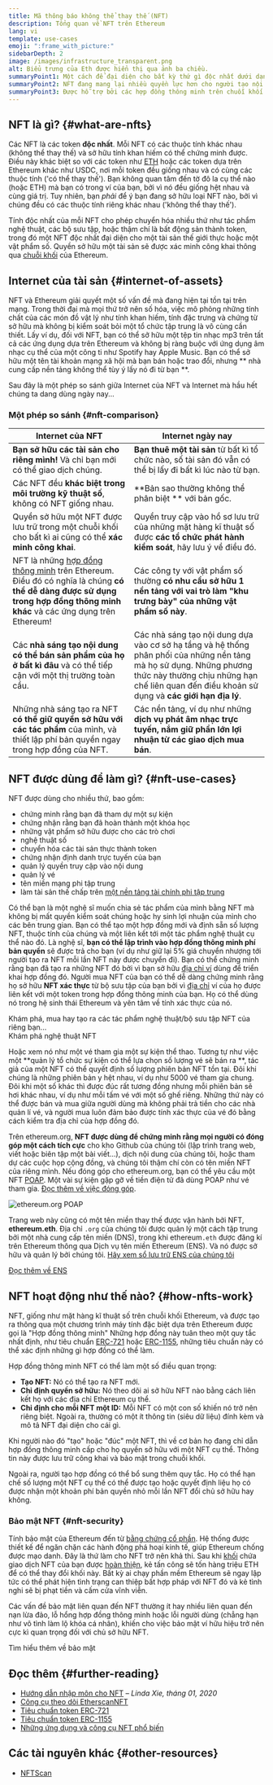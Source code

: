 ```yaml
---
title: Mã thông báo không thể thay thế (NFT)
description: Tổng quan về NFT trên Ethereum
lang: vi
template: use-cases
emoji: ":frame_with_picture:"
sidebarDepth: 2
image: /images/infrastructure_transparent.png
alt: Biểu trưng của Eth được hiển thị qua ảnh ba chiều.
summaryPoint1: Một cách để đại diện cho bất kỳ thứ gì độc nhất dưới dạng tài sản dựa trên Ethereum.
summaryPoint2: NFT đang mang lại nhiều quyền lực hơn cho người tạo nội dung hơn bao giờ hết.
summaryPoint3: Được hỗ trợ bởi các hợp đồng thông minh trên chuỗi khối Ethereum.
---
```


## NFT là gì? {#what-are-nfts}

Các NFT là các token **độc nhất**. Mỗi NFT có các thuộc tính khác nhau (không thể thay thế) và sở hữu tính khan hiếm có thể chứng minh được. Điều này khác biệt so với các token như [ETH](/glossary/#ether) hoặc các token dựa trên Ethereum khác như USDC, nơi mỗi token đều giống nhau và có cùng các thuộc tính ('có thể thay thế'). Bạn không quan tâm đến tờ đô la cụ thể nào (hoặc ETH) mà bạn có trong ví của bạn, bởi vì nó đều giống hệt nhau và cùng giá trị. Tuy nhiên, bạn _phải_ để ý bạn đang sở hữu loại NFT nào, bởi vì chúng đều có các thuộc tính riêng khác nhau ('không thể thay thế').

Tính độc nhất của mỗi NFT cho phép chuyển hóa nhiều thứ như tác phẩm nghệ thuật, các bộ sưu tập, hoặc thậm chí là bất động sản thành token, trong đó một NFT độc nhất đại diện cho một tài sản thế giới thực hoặc một vật phẩm số. Quyền sở hữu một tài sản sẽ được xác minh công khai thông qua [chuỗi khối](/glossary/#blockchain) của Ethereum.

<YouTube id="Xdkkux6OxfM" />

## Internet của tài sản {#internet-of-assets}

NFT và Ethereum giải quyết một số vấn đề mà đang hiện tại tồn tại trên mạng. Trong thời đại mà mọi thứ trở nên số hóa, việc mô phỏng những tính chất của các món đồ vật lý như tính khan hiếm, tính đặc trưng và chứng từ sở hữu mà không bị kiểm soát bỏi một tổ chức tập trung là vô cùng cần thiết. Lấy ví dụ, đối với NFT, bạn có thể sở hữu một tệp tin nhạc mp3 trên tất cả các ứng dụng dựa trên Ethereum và không bị ràng buộc với ứng dụng âm nhạc cụ thể của một công ti như Spotify hay Apple Music. Bạn có thể sở hữu một tên tài khoản mạng xã hội mà bạn bán hoặc trao đổi, nhưng ** nhà cung cấp nền tảng không thể tùy ý lấy nó đi từ bạn **.

Sau đây là một phép so sánh giữa Internet của NFT và Internet mà hầu hết chúng ta dang dùng ngày nay...

### Một phép so sánh {#nft-comparison}

| Internet của NFT                                                                                                                                                                                     | Internet ngày nay                                                                                                                                                                                                    |
| ---------------------------------------------------------------------------------------------------------------------------------------------------------------------------------------------------- | -------------------------------------------------------------------------------------------------------------------------------------------------------------------------------------------------------------------- |
| **Bạn sở hữu các tài sản cho riêng mình!** Và chỉ bạn mới có thể giao dịch chúng.                                                                                                                    | **Bạn thuê một tài sản** từ bất kì tổ chức nào, số tài sản đó vẫn có thể bị lấy đi bất kì lúc nào từ bạn.                                                                                                            |
| Các NFT đều **khác biệt trong môi trường kỹ thuật số**, không có NFT giống nhau.                                                                                                                     | **Bản sao thường không thể phân biệt ** với bản gốc.                                                                                                                                                                 |
| Quyền sở hữu một NFT được lưu trữ trong một chuỗi khối cho bất kì ai cũng có thể **xác minh công khai**.                                                                                             | Quyền truy cập vào hồ sơ lưu trữ của những mặt hàng kĩ thuật số được **các tổ chức phát hành kiểm soát**, hãy lưu ý về điều đó.                                                                                      |
| NFT là những [hợp đồng thông minh](/glossary/#smart-contract) trên Ethereum. Điều đó có nghĩa là chúng **có thể dễ dàng được sử dụng trong hợp đồng thông minh khác** và các ứng dụng trên Ethereum! | Các công ty với vật phẩm số thường **có nhu cầu sở hữu 1 nền tảng với vai trò làm "khu trưng bày" của những vật phẩm số này**.                                                                                       |
| Các **nhà sáng tạo nội dung có thể bán sản phẩm của họ ở bất kì đâu** và có thể tiếp cận với một thị trường toàn cầu.                                                                                | Các nhà sáng tạo nội dung dựa vào cơ sở hạ tầng và hệ thống phân phối của những nền tảng mà họ sử dụng. Những phương thức này thường chịu những hạn chế liên quan đến điều khoản sử dụng và **các giới hạn địa lý**. |
| Những nhà sáng tạo ra NFT **có thể giữ quyền sở hữu với các tác phẩm** của mình, và thiết lập phí bản quyền ngay trong hợp đồng của NFT.                                                             | Các nền tảng, ví dụ như những **dịch vụ phát âm nhạc trực tuyến, nắm giữ phần lớn lợi nhuận từ các giao dịch mua bán**.                                                                                              |

## NFT được dùng để làm gì? {#nft-use-cases}

NFT được dùng cho nhiều thứ, bao gồm:

- chứng minh rằng bạn đã tham dự một sự kiện
- chứng nhận rằng bạn đã hoàn thành một khóa học
- những vật phẩm sở hữu được cho các trò chơi
- nghệ thuật số
- chuyển hóa các tài sản thực thành token
- chứng nhận định danh trực tuyến của bạn
- quản lý quyền truy cập vào nội dung
- quản lý vé
- tên miền mạng phi tập trung
- làm tài sản thế chấp trên [một nền tảng tài chính phi tập trung](/glossary/#defi)

Có thể bạn là một nghệ sĩ muốn chia sẻ tác phẩm của mình bằng NFT mà không bị mất quyền kiểm soát chúng hoặc hy sinh lợi nhuận của mình cho các bên trung gian. Bạn có thể tạo một hợp đồng mới và định sẵn số lượng NFT, thuộc tính của chúng và một liên kết tới một tác phẩm nghệ thuật cụ thể nào đó. Là nghệ sĩ, **bạn có thể lập trình vào hợp đồng thông minh phí bản quyền** sẽ được trả cho bạn (ví dụ như giữ lại 5% giá chuyển nhượng tới người tạo ra NFT mỗi lần NFT này được chuyển đi). Bạn có thể chứng minh rằng bạn đã tạo ra những NFT đó bởi vì bạn sở hữu [địa chỉ ví](/glossary/#wallet) dùng để triển khai hợp đồng đó. Người mua NFT của bạn có thể dễ dàng chứng minh rằng họ sở hữu **NFT xác thực** từ bộ sưu tập của bạn bởi vì [địa chỉ](/glossary/#address) ví của họ được liên kết với một token trong hợp đồng thông minh của bạn. Họ có thể dùng nó trong hệ sinh thái Ethereum và yên tâm về tính xác thực của nó.

<Alert variant="update" className="mt-8">
<AlertEmoji text=":eyes:"/>
<AlertContent className="justify-between flex-row items-center">
  <div>Khám phá, mua hay tạo ra các tác phẩm nghệ thuật/bộ sưu tập NFT của riêng bạn...</div>
  <ButtonLink href="/dapps/?category=collectibles#explore">
    Khám phá nghệ thuật NFT
  </ButtonLink>
</AlertContent>
</Alert>

Hoặc xem nó như một vé tham gia một sự kiện thể thao. Tương tự như việc một **quản lý tổ chức sự kiện có thể lựa chọn số lượng vé sẽ bán ra **, tác giả của một NFT có thể quyết định số lượng phiên bản NFT tồn tại. Đôi khi chúng là những phiên bản y hệt nhau, ví dụ như 5000 vé tham gia chung. Đôi khi một số khác thì được đúc rất tương đồng nhưng mỗi phiên bản sẽ hơi khác nhau, ví dụ như mỗi tấm vé với một số ghế riêng. Những thứ này có thể được bán và mua giữa người dùng mà không phải trả tiền cho các nhà quản lí vé, và người mua luôn đảm bảo được tính xác thực của vé đó bằng cách kiểm tra địa chỉ của hợp đồng đó.

Trên ethereum.org, **NFT được dùng để chứng minh rằng mọi người có đóng góp một cách tích cực** cho kho Github của chúng tôi (lập trình trang web, viết hoặc biên tập một bài viết...), dịch nội dung của chúng tôi, hoặc tham dự các cuộc họp cộng đồng, và chúng tôi thậm chí còn có tên miền NFT của riêng mình. Nếu đóng góp cho ethereum.org, bạn có thể yêu cầu một NFT [POAP](/glossary/#poap). Một vài sự kiện gặp gỡ về tiền điện tử đã dùng POAP như vé tham gia. [Đọc thêm về việc đóng góp](/contributing/#poap).

![ethereum.org POAP](./poap.png)

Trang web này cũng có một tên miền thay thế được vận hành bởi NFT, **ethereum.eth**. Địa chỉ `.org` của chúng tôi được quản lý một cách tập trung bởi một nhà cung cấp tên miền (DNS), trong khi ethereum`.eth` được đăng kí trên Ethereum thông qua Dịch vụ tên miền Ethereum (ENS). Và nó được sở hữu và quản lý bởi chúng tôi. [Hãy xem sổ lưu trữ ENS của chúng tôi](https://app.ens.domains/name/ethereum.eth)

[Đọc thêm về ENS](https://app.ens.domains)

<Divider />

## NFT hoạt động như thế nào? {#how-nfts-work}

NFT, giống như mặt hàng kĩ thuật số trên chuỗi khối Ethereum, và được tạo ra thông qua một chương trình máy tính đặc biệt dựa trên Ethereum được gọi là "Hợp đồng thông minh" Những hợp đồng này tuân theo một quy tắc nhất định, như tiêu chuẩn [ERC-721](/glossary/#erc-721) hoặc [ERC-1155](/glossary/#erc-1155), những tiêu chuẩn này có thể xác định những gì hợp đồng có thể làm.

Hợp đồng thông minh NFT có thể làm một số điều quan trọng:

- **Tạo NFT:** Nó có thể tạo ra NFT mới.
- **Chỉ định quyền sở hữu:** Nó theo dõi ai sở hữu NFT nào bằng cách liên kết họ với các địa chỉ Ethereum cụ thể.
- **Chỉ định cho mỗi NFT một ID:** Mỗi NFT có một con số khiến nó trở nên riêng biệt. Ngoài ra, thường có một ít thông tin (siêu dữ liệu) đính kèm và mô tả NFT đại diện cho cái gì.

Khi người nào đó "tạo" hoặc "đúc" một NFT, thì về cơ bản họ đang chỉ dẫn hợp đồng thông minh cấp cho họ quyền sở hữu với một NFT cụ thể. Thông tin này được lưu trữ công khai và bảo mật trong chuỗi khối.

Ngoài ra, người tạo hợp đồng có thể bổ sung thêm quy tắc. Họ có thể hạn chế số lượng một NFT cụ thể có thể được tạo hoặc quyết định liệu họ có được nhận một khoản phí bản quyền nhỏ mỗi lần NFT đổi chủ sở hữu hay không.

### Bảo mật NFT {#nft-security}

Tính bảo mật của Ethereum đến từ [bằng chứng cổ phần](/glossary/#pos). Hệ thống được thiết kế để ngăn chặn các hành động phá hoại kinh tế, giúp Ethereum chống được mạo danh. Đây là thứ làm cho NFT trở nên khả thi. Sau khi [khối](/glossary/#block) chứa giao dịch NFT của bạn được [hoàn thiện](/glossary/#finality), kẻ tấn công sẽ tốn hàng triệu ETH để có thể thay đổi khối này. Bất kỳ ai chạy phần mềm Ethereum sẽ ngay lập tức có thể phát hiện tình trạng can thiệp bất hợp pháp với NFT đó và kẻ tình nghi sẽ bị phạt tiền và cấm cửa vĩnh viễn.

Các vấn đề bảo mật liên quan đến NFT thường ít hay nhiều liên quan đến nạn lừa đảo, lỗ hổng hợp đồng thông minh hoặc lỗi người dùng (chẳng hạn như vô tình làm lộ khóa cá nhân), khiến cho việc bảo mật ví hữu hiệu trở nên cực kì quan trọng đối với chủ sở hữu NFT.

<ButtonLink href="/security/">
  Tìm hiểu thêm về bảo mật
</ButtonLink>

## Đọc thêm {#further-reading}

- [Hướng dẫn nhập môn cho NFT](https://linda.mirror.xyz/df649d61efb92c910464a4e74ae213c4cab150b9cbcc4b7fb6090fc77881a95d) – _Linda Xie, tháng 01, 2020_
- [Công cụ theo dõi EtherscanNFT](https://etherscan.io/nft-top-contracts)
- [Tiêu chuẩn token ERC-721](/developers/docs/standards/tokens/erc-721/)
- [Tiêu chuẩn token ERC-1155](/developers/docs/standards/tokens/erc-1155/)
- [Những ứng dụng và công cụ NFT phổ biến](https://www.ethereum-ecosystem.com/blockchains/ethereum/nfts)

## Các tài nguyên khác {#other-resources}

- [NFTScan](https://nftscan.com/)

<Divider />

<QuizWidget quizKey="nfts" />
